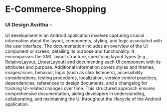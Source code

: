 # E-Commerce-Shopping

### UI Design Asritha - 
UI development in an Android application involves capturing crucial information about the layout, components, styling, and logic associated 
with the user interface. The documentation includes an overview of the UI component or screen, detailing its purpose and functionality. It encompasses the XML 
layout structure, specifying layout types (e.g., RelativeLayout, LinearLayout) and documenting each UI component with its attributes and purpose. Additional 
information covers styles and themes, images/icons, behavior, logic (such as click listeners), accessibility considerations, testing procedures, localization, 
version control practices, dependencies, references to design documents, and a changelog for tracking UI-related changes over time. This structured approach 
ensures comprehensive documentation, aiding developers in understanding, collaborating, and maintaining the UI throughout the lifecycle of the Android application.
